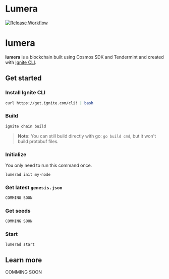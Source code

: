 # Lumera
[![Release Workflow](https://github.com/LumeraProtocol/lumera/actions/workflows/release.yml/badge.svg)](https://github.com/LumeraProtocol/lumera/actions/workflows/release.yml)

# lumera
**lumera** is a blockchain built using Cosmos SDK and Tendermint and created with [Ignite CLI](https://ignite.com/cli).

## Get started

### Install Ignite CLI

```bash
curl https://get.ignite.com/cli! | bash
```


### Build

```bash
ignite chain build
```

> **Note:** You can still build directly with go: `go build cmd`, but it won't build protobuf files.

### Initialize

You only need to run this command once.
```bash
lumerad init my-node
```

### Get latest `genesis.json`

```bash
COMMING SOON
```

### Get seeds

```bash
COMMING SOON
```

### Start

```
lumerad start
```

## Learn more

COMMING SOON
